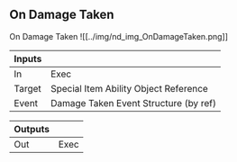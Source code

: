 ## On Damage Taken
On Damage Taken
![[../img/nd_img_OnDamageTaken.png]]

|Inputs||
|--|--|
| In | Exec |
| Target | Special Item Ability Object Reference |
| Event | Damage Taken Event Structure (by ref) |

|Outputs||
|--|--|
| Out | Exec |
